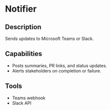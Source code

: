 # Notifier

## Description
Sends updates to Microsoft Teams or Slack.

## Capabilities
- Posts summaries, PR links, and status updates.
- Alerts stakeholders on completion or failure.

## Tools
- Teams webhook
- Slack API
